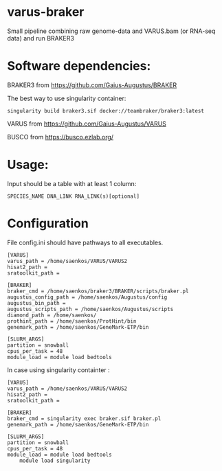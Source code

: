 # varus-braker
Small pipeline combining raw genome-data and VARUS.bam (or RNA-seq data) and run BRAKER3


# Software dependencies:


BRAKER3 from https://github.com/Gaius-Augustus/BRAKER

The best way to use singularity container:

```
singularity build braker3.sif docker://teambraker/braker3:latest
```

VARUS from https://github.com/Gaius-Augustus/VARUS

BUSCO from https://busco.ezlab.org/

# Usage:

Input should be a table with at least 1 column:

```
SPECIES_NAME DNA_LINK RNA_LINK(s)[optional]

```
# Configuration

File config.ini should have pathways to all executables. 
```
[VARUS]
varus_path = /home/saenkos/VARUS/VARUS2
hisat2_path = 
sratoolkit_path =

[BRAKER]
braker_cmd = /home/saenkos/braker3/BRAKER/scripts/braker.pl 
augustus_config_path = /home/saenkos/Augustus/config
augustus_bin_path =
augustus_scripts_path = /home/saenkos/Augustus/scripts
diamond_path = /home/saenkos/
prothint_path = /home/saenkos/ProtHint/bin
genemark_path = /home/saenkos/GeneMark-ETP/bin

[SLURM_ARGS]
partition = snowball
cpus_per_task = 48
module_load = module load bedtools
```

In case using singularity containter :
```
[VARUS]
varus_path = /home/saenkos/VARUS/VARUS2
hisat2_path = 
sratoolkit_path =

[BRAKER]
braker_cmd = singularity exec braker.sif braker.pl 
genemark_path = /home/saenkos/GeneMark-ETP/bin

[SLURM_ARGS]
partition = snowball
cpus_per_task = 48
module_load = module load bedtools
    module load singularity
